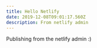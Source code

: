 ```yaml
---
title: Hello Netlify
date: 2019-12-08T09:01:17.560Z
description: From netlify admin
---
```

Publishing from the netlify admin :)
